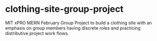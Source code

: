 # clothing-site-group-project
MIT xPRO MERN February Group Project to build a clothing site with an emphasis on group members having discrete roles and practicing distributive project work flows.
